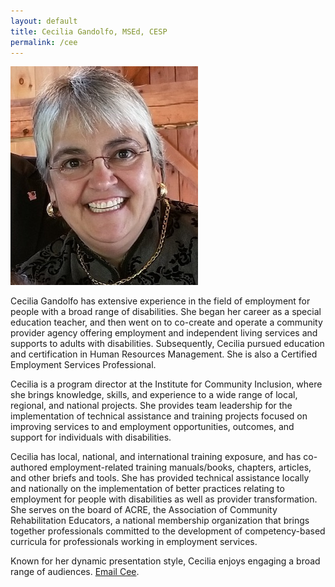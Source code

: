 ```yaml
---
layout: default
title: Cecilia Gandolfo, MSEd, CESP
permalink: /cee
---
```

<img src="/imgs/Cee.jpg" alt="Cecilia Gandolfo, MSEd, CESP" class="float-left padding-right">

Cecilia Gandolfo has extensive experience in the field of employment for people with a broad range of disabilities. She began her career as a special education teacher, and then went on to co-create and operate a community provider agency offering employment and independent living services and supports to adults with disabilities. Subsequently, Cecilia pursued education and certification in Human Resources Management. She is also a Certified Employment Services Professional.

Cecilia is a program director at the Institute for Community Inclusion, where she brings knowledge, skills, and experience to a wide range of local, regional, and national projects. She provides team leadership for the implementation of technical assistance and training projects focused on improving services to and employment opportunities, outcomes, and support for individuals with disabilities.

Cecilia has local, national, and international training exposure, and has co-authored employment-related training manuals/books, chapters, articles, and other briefs and tools. She has provided technical assistance locally and nationally on the implementation of better practices relating to employment for people with disabilities as well as provider transformation. She serves on the board of ACRE, the Association of Community Rehabilitation Educators, a national membership organization that brings together professionals committed to the development of competency-based curricula for professionals working in employment services.

Known for her dynamic presentation style, Cecilia enjoys engaging a broad range of audiences.
<a href="mailto:cecilia.gandolfo@umb.edu">Email Cee</a>.


